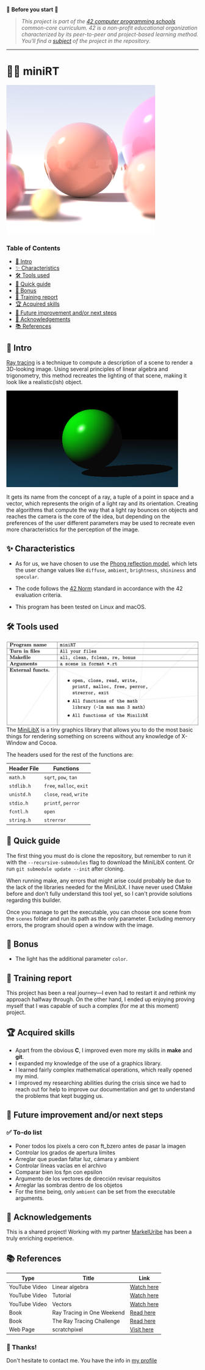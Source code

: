🔔 **Before you start** 🔔  
> *This project is part of the [42 computer programming schools](https://www.42network.org/) common-core curriculum. 42 is a non-profit educational organization characterized by its peer-to-peer and project-based learning method. You'll find a [subject](en.subject.pdf) of the project in the repository.*

---

# 🎨📒 miniRT

![Cute balls](https://github.com/palgarob/miniRT/blob/main/static/media/cute.png)
### Table of Contents

- [🛫 Intro ](#-intro)
- [✨ Characteristics](#-characteristics)
- [🛠️ Tools used](#️-tools-used)
- [🚀 Quick guide](#-quick-guide)
- [🎨 Bonus](#-bonus)
- [📖 Training report](#-training-report)
- [🏆 Acquired skills](#-acquired-skills)
- [🔧 Future improvement and/or next steps](#-future-improvement-andor-next-steps)
- [🤝 Acknowledgements](#-acknowledgements)
- [📚 References](#-references)

## 🛫 Intro

[Ray tracing](https://en.wikipedia.org/wiki/Ray_tracing_(graphics)) is a technique to compute a description
of a scene to render a 3D-looking image. Using several principles of linear algebra and trigonometry,
this method recreates the lighting of that scene, making it look like a realistic(ish) object.

![Simple Sphere](https://github.com/palgarob/miniRT/blob/main/static/media/simple_sphere.png)

It gets its name from the concept of a ray, a tuple of a point in space and a vector, which represents the
origin of a light ray and its orientation. Creating the algorithms that compute the way that a light ray bounces
on objects and reaches the camera is the core of the idea, but depending on the preferences of the user
different parameters may be used to recreate even more characteristics for the perception of the image.

## ✨ Characteristics

- As for us, we have chosen to use the [Phong reflection model](https://en.wikipedia.org/wiki/Phong_reflection_model),
which lets the user change values like `diffuse`, `ambient`, `brightness`, `shininess` and `specular`.

- The code follows the [42 Norm](https://github.com/42School/norminette/blob/master/pdf/en.norm.pdf) standard
in accordance with the 42 evaluation criteria.

- This program has been tested on Linux and macOS.

## 🛠️ Tools used
![Tools used](https://github.com/palgarob/miniRT/blob/main/static/media/tools.png)
The [MiniLibX](https://github.com/42-Fundacion-Telefonica/MLX42.git) is a tiny graphics library that allows you to do the most basic things for rendering something on screens without any knowledge of X-Window and Cocoa.

The headers used for the rest of the functions are:

| Header File  | Functions                  |
|--------------|----------------------------|
| `math.h`     | `sqrt`, `pow`, `tan`       |
| `stdlib.h`   | `free`, `malloc`, `exit`   |
| `unistd.h`   | `close`, `read`, `write`   |
| `stdio.h`    | `printf`, `perror`         |
| `fcntl.h`    | `open`                     |
| `string.h`   | `strerror`                 |

## 🚀 Quick guide

The first thing you must do is clone the repository, but remember to run it with the `--recursive-submodules` flag to download the MiniLibX content. Or run `git submodule update --init` after cloning.

When running make, any errors that might arise could probably be due to the lack of the libraries needed for the MiniLibX. I have never used CMake before and don't fully understand this tool yet, so I can't provide solutions regarding this builder.

Once you manage to get the executable, you can choose one scene from the `scenes` folder and run its path as the only parameter. Excluding memory errors, the program should open a window with the image.

## 🎨 Bonus

- The light has the additional parameter `color`.

## 📖 Training report

This project has been a real journey—I even had to restart it and rethink my approach halfway through. On the other hand, I ended up enjoying proving myself that I was capable of such a complex (for me at this moment) project.

## 🏆 Acquired skills

- Apart from the obvious **C**, I improved even more my skills in **make** and **git**.
- I expanded my knowledge of the use of a graphics library.
- I learned fairly complex mathematical operations, which really opened my mind.
- I improved my researching abilities during the crisis since we had to reach out for help to improve our documentation and get to understand the problems that kept bugging us.

## 🔧 Future improvement and/or next steps

### ✅ To-do list

- Poner todos los pixels a cero con ft_bzero antes de pasar la imagen
- Controlar los grados de apertura límites
- Arreglar que puedan faltar luz, cámara y ambient
- Controlar líneas vacías en el archivo
- Comparar bien los fpn con epsilon
- Argumento de los vectores de dirección revisar requisitos
- Arreglar las sombras dentro de los objetos
- For the time being, only `ambient` can be set from the executable arguments.

## 🤝 Acknowledgements

This is a shared project! Working with my partner [MarkelUribe](https://github.com/MarkelUribe) has been a truly enriching experience.

## 📚 References

| Type          | Title                                                                 | Link                                                                 |
|---------------|-----------------------------------------------------------------------|----------------------------------------------------------------------|
| YouTube Video | Linear algebra                                                       | [Watch here](https://www.youtube.com/watch?v=fNk_zzaMoSs&list=PLZHQObOWTQDPD3MizzM2xVFitgF8hE_ab) |
| YouTube Video | Tutorial                                                             | [Watch here](https://www.youtube.com/watch?v=RIgc5J_ZGu8&list=PLAqGIYgEAxrUO6ODA0pnLkM2UOijerFPv) |
| YouTube Video | Vectors                                                              | [Watch here](https://youtu.be/Ej3ZVxljJfo?si=9LpRtvTOOULlAH8K)       |
| Book          | Ray Tracing in One Weekend                                           | [Read here](https://raytracing.github.io/books/RayTracingInOneWeekend.html) |
| Book          | The Ray Tracing Challenge                                            | [Read here](http://raytracerchallenge.com/) |
| Web Page      | scratchpixel                                                         | [Visit here](https://raytracing.github.io/books/RayTracingInOneWeekend.html) |

### 🎉 Thanks!
Don't hesitate to contact me. You have the info in [my profile](https://github.com/palgarob)
